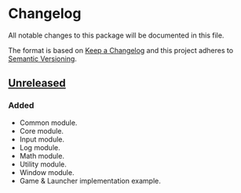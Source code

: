 # Changelog

All notable changes to this package will be documented in this file.

The format is based on [Keep a Changelog](http://keepachangelog.com/en/1.0.0/)
and this project adheres to [Semantic Versioning](http://semver.org/spec/v2.0.0.html).

## [Unreleased]

### Added

- Common module.
- Core module.
- Input module.
- Log module.
- Math module.
- Utility module.
- Window module.
- Game & Launcher implementation example.

[Unreleased]: https://github.com/ZorPastaman/PonyEngine
